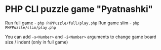 # PHP CLI puzzle game "Pyatnashki"

Run full game - `php PHPPuzzle/full/play.php`
Run game slim - `php PHPPuzzle/slim/play.php`

You can add `-s<Number>` and `-i<Number>` arguments to change game board size / indent (only in full game)
